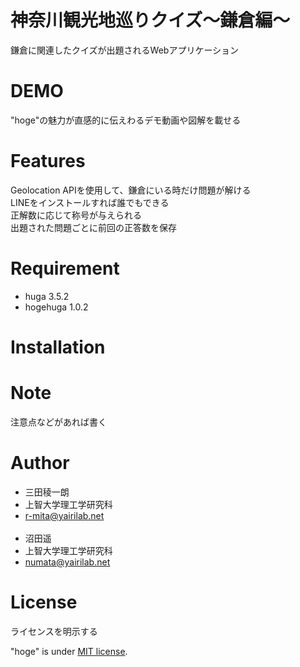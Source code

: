 # 神奈川観光地巡りクイズ〜鎌倉編〜

鎌倉に関連したクイズが出題されるWebアプリケーション

# DEMO

"hoge"の魅力が直感的に伝えわるデモ動画や図解を載せる

# Features

Geolocation APIを使用して、鎌倉にいる時だけ問題が解ける<br>
LINEをインストールすれば誰でもできる<br>
正解数に応じて称号が与えられる<br>
出題された問題ごとに前回の正答数を保存


# Requirement

* huga 3.5.2
* hogehuga 1.0.2

# Installation



# Note

注意点などがあれば書く

# Author

* 三田稜一朗
* 上智大学理工学研究科
* r-mita@yairilab.net<br><br>
* 沼田遥
* 上智大学理工学研究科
* numata@yairilab.net

# License
ライセンスを明示する

"hoge" is under [MIT license](https://en.wikipedia.org/wiki/MIT_License).

